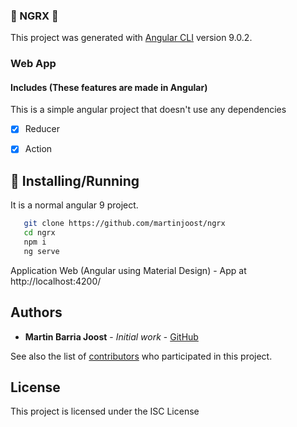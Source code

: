 ### :game_die: NGRX :game_die:


This project was generated with [Angular CLI](https://github.com/angular/angular-cli) version 9.0.2.

### Web App
#### Includes (These features are made in Angular)

This is a simple angular project that doesn't use any dependencies

- [x] Reducer
- [x] Action


## :star2: Installing/Running

It is a normal angular 9 project.

```sh
   git clone https://github.com/martinjoost/ngrx
   cd ngrx
   npm i
   ng serve
```
Application Web (Angular using Material Design) - App at http://localhost:4200/

## Authors

* **Martin Barria Joost** - *Initial work* - [GitHub](https://github.com/martinjoost)

See also the list of [contributors](https://github.com/martinjoost/ngrx) who participated in this project.

## License

This project is licensed under the ISC License 